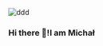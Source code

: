 ![ddd](https://github.com/MichalKoszalka1/MichalKoszalka1/assets/130557912/9e99d17a-d978-4e84-9d1e-a0aa9a774b19)
### Hi there 👋!I am Michał
<!--
**MichalKoszalka1/MichalKoszalka1** is a ✨ _special_ ✨ repository because its `README.md` (this file) appears on your GitHub profile.

Here are some ideas to get you started:

- 🔭 I’m currently working on
- 🌱 I’m currently learning ...
- 👯 I’m looking to collaborate on ...
- 🤔 I’m looking for help with ...
- 💬 Ask me about ...
- 📫 How to reach me: ...
- 😄 Pronouns: ...
- ⚡ Fun fact: ...
-->
